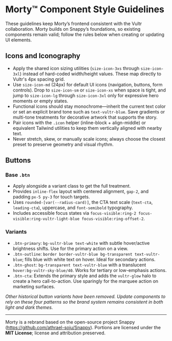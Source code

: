 # Morty™ Component Style Guidelines

These guidelines keep Morty’s frontend consistent with the Vultr collaboration. Morty builds on Snappy’s foundations, so existing components remain valid; follow the rules below when creating or updating UI elements.

## Icons and Iconography

- Apply the shared icon sizing utilities (`size-icon-3xs` through `size-icon-3xl`) instead of hard-coded width/height values. These map directly to Vultr's 4px spacing grid.
- Use `size-icon-md` (24px) for default UI icons (navigation, buttons, form controls). Drop to `size-icon-sm` or `size-icon-xs` when space is tight, and jump to `size-icon-lg` through `size-icon-3xl` only for expressive hero moments or empty states.
- Functional icons should stay monochrome—inherit the current text color or set an explicit brand tone such as `text-vultr-blue`. Save gradients or multi-tone treatments for decorative artwork that supports the story.
- Pair icons with the `.icon` helper (inline-block + align-middle) or equivalent Tailwind utilities to keep them vertically aligned with nearby text.
- Never stretch, skew, or manually scale icons; always choose the closest preset to preserve geometry and visual rhythm.

## Buttons

### Base `.btn`

- Apply alongside a variant class to get the full treatment.
- Provides `inline-flex` layout with centered alignment, `gap-2`, and padding `px-5 py-3` for touch targets.
- Uses `rounded-[var(--radius-card)]`, the CTA text scale (`text-cta`, `leading-cta`), uppercase, and `font-semibold` typography.
- Includes accessible focus states via `focus-visible:ring-2 focus-visible:ring-vultr-light-blue focus-visible:ring-offset-2`.

### Variants

- `.btn-primary`: `bg-vultr-blue text-white` with subtle hover/active brightness shifts. Use for the primary action on a view.
- `.btn-outline`: `border border-vultr-blue bg-transparent text-vultr-blue`; fills blue with white text on hover. Ideal for secondary actions.
- `.btn-ghost`: `bg-transparent text-vultr-blue` with a translucent `hover:bg-vultr-sky-blue/40`. Works for tertiary or low-emphasis actions.
- `.btn-cta`: Extends the primary style and adds the `vultr-glow` halo to create a hero call-to-action. Use sparingly for the marquee action on marketing surfaces.

*Other historical button variants have been removed. Update components to rely on these four patterns so the brand system remains consistent in both light and dark themes.*

---

Morty is a rebrand based on the open-source project Snappy (https://github.com/athrael-soju/Snappy). Portions are licensed under the **MIT License**; license and attribution preserved.
